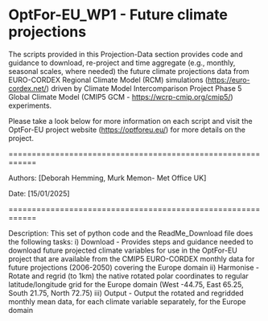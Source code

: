 # OptFor-EU_WP1 - Future climate projections
The scripts provided in this Projection-Data section provides code and guidance to download, re-project and time aggregate (e.g., monthly, seasonal scales, where needed) the future climate projections data from EURO-CORDEX Regional Climate Model (RCM) simulations (https://euro-cordex.net/) driven by Climate Model Intercomparison Project Phase 5 Global Climate Model (CMIP5 GCM - https://wcrp-cmip.org/cmip5/) experiments.

Please take a look below for more information on each script and visit the OptFor-EU project website (https://optforeu.eu/) for more details on the project.

============================================================

Authors: [Deborah Hemming, Murk Memon- Met Office UK]

Date: [15/01/2025]



============================================================

Description:
This set of python code and the ReadMe_Download file does the following tasks:
  i) Download - Provides steps and guidance needed to download future projected climate variables for use in the OptFor-EU project that are available from the CMIP5 EURO-CORDEX monthly data for future projections (2006-2050) covering the Europe domain
  ii) Harmonise - Rotate and regrid (to 1km) the native rotated polar coordinates to regular latitude/longitude grid for the Europe domain (West -44.75, East 65.25, South 21.75, North 72.75)
  iii) Output - Output the rotated and regridded monthly mean data, for each climate variable separately, for the Europe domain
